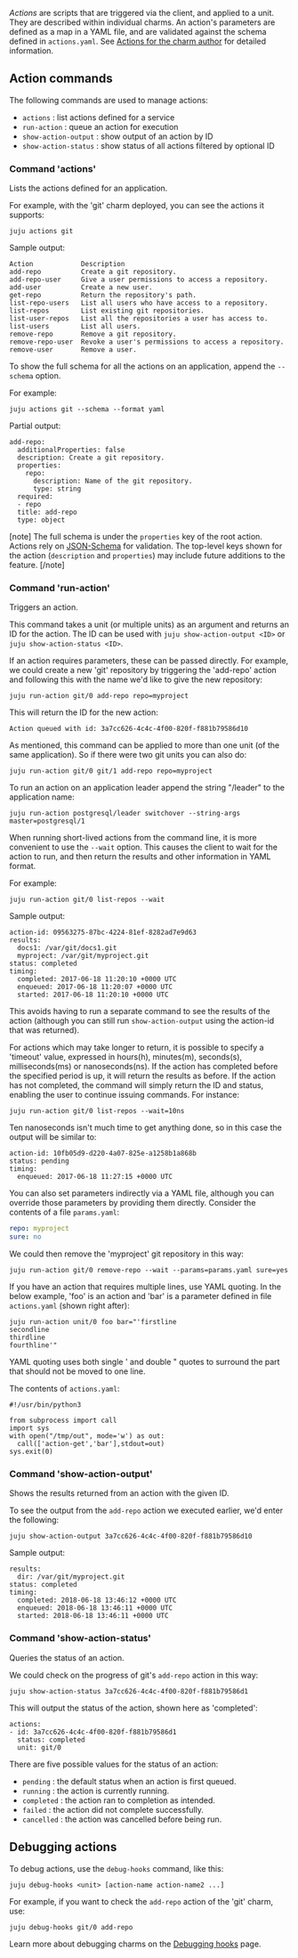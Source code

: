 *Actions* are scripts that are triggered via the client, and applied to a unit. They are described within individual charms. An action's parameters are defined as a map in a YAML file, and are validated against the schema defined in `actions.yaml`. See [Actions for the charm author](/t/actions-for-the-charm-author/1113) for detailed information.

<h2 id="heading--action-commands">Action commands</h2>

The following commands are used to manage actions:

- `actions` : list actions defined for a service
- `run-action` : queue an action for execution
- `show-action-output` : show output of an action by ID
- `show-action-status` : show status of all actions filtered by optional ID

<h3 id="heading--command-actions">Command 'actions'</h3>

Lists the actions defined for an application.

For example, with the 'git' charm deployed, you can see the actions it supports:

```text
juju actions git
```

Sample output:

<!-- JUJUVERSION: 2.0.0-genericlinux-amd64 -->
<!-- JUJUCOMMAND: juju actions git -->
```text
Action            Description
add-repo          Create a git repository.
add-repo-user     Give a user permissions to access a repository.
add-user          Create a new user.
get-repo          Return the repository's path.
list-repo-users   List all users who have access to a repository.
list-repos        List existing git repositories.
list-user-repos   List all the repositories a user has access to.
list-users        List all users.
remove-repo       Remove a git repository.
remove-repo-user  Revoke a user's permissions to access a repository.
remove-user       Remove a user.
```

To show the full schema for all the actions on an application, append the `--schema` option.

For example:

```text
juju actions git --schema --format yaml
```

Partial output:

```text
add-repo:
  additionalProperties: false
  description: Create a git repository.
  properties:
    repo:
      description: Name of the git repository.
      type: string
  required:
  - repo
  title: add-repo
  type: object
```

[note]
The full schema is under the `properties` key of the root action. Actions rely on [JSON-Schema](http://json-schema.org) for validation. The top-level keys shown for the action (`description` and `properties`) may include future additions to the feature.
[/note]

<h3 id="heading--command-run-action">Command 'run-action'</h3>

Triggers an action.

This command takes a unit (or multiple units) as an argument and returns an ID for the action. The ID can be used with `juju show-action-output <ID>` or `juju show-action-status <ID>`.

If an action requires parameters, these can be passed directly. For example, we could create a new 'git' repository by triggering the 'add-repo' action and following this with the name we'd like to give the new repository:

```text
juju run-action git/0 add-repo repo=myproject
```

This will return the ID for the new action:

```text
Action queued with id: 3a7cc626-4c4c-4f00-820f-f881b79586d10
```

As mentioned, this command can be applied to more than one unit (of the same application). So if there were two git units you can also do:

```text
juju run-action git/0 git/1 add-repo repo=myproject
```

To run an action on an application leader append the string "/leader" to the application name:

```text
juju run-action postgresql/leader switchover --string-args master=postgresql/1
```

When running short-lived actions from the command line, it is more convenient to use the `--wait` option. This causes the client to wait for the action to run, and then return the results and other information in YAML format.

For example:

```text
juju run-action git/0 list-repos --wait
```

Sample output:

```text
action-id: 09563275-87bc-4224-81ef-8282ad7e9d63
results:
  docs1: /var/git/docs1.git
  myproject: /var/git/myproject.git
status: completed
timing:
  completed: 2017-06-18 11:20:10 +0000 UTC
  enqueued: 2017-06-18 11:20:07 +0000 UTC
  started: 2017-06-18 11:20:10 +0000 UTC
```

This avoids having to run a separate command to see the results of the action (although you can still run `show-action-output` using the action-id that was returned).

For actions which may take longer to return, it is possible to specify a 'timeout' value, expressed in hours(h), minutes(m), seconds(s), milliseconds(ms) or nanoseconds(ns). If the action has completed before the specified period is up, it will return the results as before. If the action has not completed, the command will simply return the ID and status, enabling the user to continue issuing commands. For instance:

```text
juju run-action git/0 list-repos --wait=10ns
```

Ten nanoseconds isn't much time to get anything done, so in this case the output will be similar to:

```text
action-id: 10fb05d9-d220-4a07-825e-a1258b1a868b
status: pending
timing:
  enqueued: 2017-06-18 11:27:15 +0000 UTC
```

You can also set parameters indirectly via a YAML file, although you can override those parameters by providing them directly. Consider the contents of a file `params.yaml`:

```yaml
repo: myproject
sure: no
```

We could then remove the 'myproject' git repository in this way:

```text
juju run-action git/0 remove-repo --wait --params=params.yaml sure=yes
```

If you have an action that requires multiple lines, use YAML quoting. In the below example, 'foo' is an action and 'bar' is a parameter defined in file `actions.yaml` (shown right after):

```text
juju run-action unit/0 foo bar="'firstline
secondline
thirdline
fourthline'"
```

YAML quoting uses both single ' and double " quotes to surround the part that should not be moved to one line.

The contents of `actions.yaml`:

```text
#!/usr/bin/python3

from subprocess import call
import sys
with open("/tmp/out", mode='w') as out:
  call(['action-get','bar'],stdout=out)
sys.exit(0)
```

<h3 id="heading--command-show-action-output">Command 'show-action-output'</h3>

Shows the results returned from an action with the given ID.

To see the output from the `add-repo` action we executed earlier, we'd enter the following:

```text
juju show-action-output 3a7cc626-4c4c-4f00-820f-f881b79586d10
```

Sample output:

<!-- JUJUVERSION: 2.0.0-genericlinux-amd64 -->
<!-- JUJUCOMMAND: juju show-action-output 4cb5c96d-77de-4870-8462-8e4de5b22852 -->
```text
results:
  dir: /var/git/myproject.git
status: completed
timing:
  completed: 2018-06-18 13:46:12 +0000 UTC
  enqueued: 2018-06-18 13:46:11 +0000 UTC
  started: 2018-06-18 13:46:11 +0000 UTC
```

<h3 id="heading--command-show-action-status">Command 'show-action-status'</h3>

Queries the status of an action.

We could check on the progress of git's `add-repo` action in this way:

```text
juju show-action-status 3a7cc626-4c4c-4f00-820f-f881b79586d1
```

This will output the status of the action, shown here as 'completed':

<!-- JUJUVERSION: 2.0.0-genericlinux-amd64 -->
<!-- JUJUCOMMAND: juju show-action-status 4cb5c96d-77de-4870-8462-8e4de5b22852 -->
``` text
actions:
- id: 3a7cc626-4c4c-4f00-820f-f881b79586d1
  status: completed
  unit: git/0
```

There are five possible values for the status of an action:

- `pending` : the default status when an action is first queued.
- `running` : the action is currently running.
- `completed` : the action ran to completion as intended.
- `failed` : the action did not complete successfully.
- `cancelled` : the action was cancelled before being run.

<h2 id="heading--debugging-actions">Debugging actions</h2>

To debug actions, use the `debug-hooks` command, like this:

```text
juju debug-hooks <unit> [action-name action-name2 ...]
```

For example, if you want to check the `add-repo` action of the 'git' charm, use:

```text
juju debug-hooks git/0 add-repo
```

Learn more about debugging charms on the [Debugging hooks](/t/debugging-charm-hooks/1116) page.
